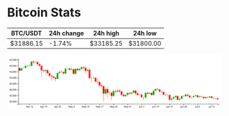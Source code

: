 # Bitcoin Stats

BTC/USDT|24h change|24h high|24h low|
|---|---|---|---|
|$31886.15|-1.74%|$33185.25|$31800.00|

<img src="./chart.svg">
